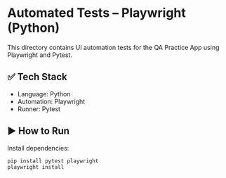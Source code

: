 # Automated Tests – Playwright (Python)

This directory contains UI automation tests for the QA Practice App using Playwright and Pytest.

## ✅ Tech Stack
- Language: Python
- Automation: Playwright
- Runner: Pytest

## ▶️ How to Run

Install dependencies:

```bash
pip install pytest playwright
playwright install
